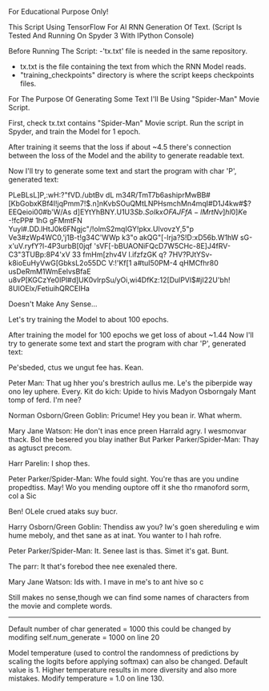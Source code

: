 For Educational Purpose Only!

This Script Using TensorFlow For AI RNN Generation Of Text.
(Script Is Tested And Running On Spyder 3 With IPython Console)

Before Running The Script:
-'tx.txt' file is needed in the same repository.
- tx.txt is the file containing the text from which the RNN Model reads.
- "training_checkpoints" directory is where the script keeps checkpoints files.

For The Purpose Of Generating Some Text I'll Be Using "Spider-Man" Movie Script.

First, check tx.txt contains "Spider-Man" Movie script.
Run the script in Spyder, and train the Model for 1 epoch.

After training it seems that the loss if about ~4.5
there's connection between the loss of the Model and the ability to generate readable text.

Now I'll try to generate some text and start the program with char 'P', generated text:

PLeBLsL]P,:wH:?"fVD./ubtBv
dL
m34R/TmT7b6ashiprMwBB#[KbGobxKBf4I!jqPmm7!$.n]nKvbSOuQMtLNPHsmchMn4mqI#D1J4kw#$?EEQeioi00#b'W/As d]EYtYhBNY.U1U3$Sb.SoIkxOFAJFf
A-lMrtNv]hl0]K$e
-!fcPP#
1hG gFMmtFN Yuyl#.DD.lHtJ0k6FNgjc"/!olmS2mqIGY!pkx.UlvovzY,5"p
Ve3#zWp4WC0,'j1B-t!g34C'WWp
k3"o akQG"[-lrja?S!D:xD56b.W1hW
sG-x'uV.ryfY?l-4P3urbB[0jqf 'sVF[-bBUAONiFQcD7W5CHc-8E]J4fRV-C3"3TUBp:8P4'xV 33 fmHm[zhv4V
l.ifzfzGK q? 7HV?PJtYSv-k8ioEuHyVwG[GbksL2o55DC
V:!'Kf[1 a#tuI50PM-4 qHMCfhr80
usDeRmM1WmEelvsBfaE u8vP[KGCzYe0IPl#d]UK0vlrpSu/yOi,wi4DfKz:12[DulPVl$#jI22U'bh! 
8UIOElx/FetiuihQRCEIHa

Doesn't Make Any Sense...

Let's try training the Model to about 100 epochs.

After training the model for 100 epochs we get loss of about ~1.44
Now I'll try to generate some text and start the program with char 'P', generated text:

Pe'sbeded, ctus we ungut fee has. Kean.

Peter Man: That ug hher you's brestrich aullus me. Le's the piberpide way ono ley uphere. Every. Kit do kich: Upide to hivis Madyon Osborngaly Mant tomp of ferd. I'm nee?

Norman Osborn/Green Goblin: Pricume! Hey you bean ir. What wherm.

Mary Jane Watson: He don't inas ence preen Harrald agry. I wesmonvar thack. Bol the besered you blay inather But Parker Parker/Spider-Man: Thay as agtusct precom.

Harr Parelin: I shop thes.

Peter Parker/Spider-Man: Whe fould sight. You're thas are you undine propedtiss. May! Wo you mending ouptore off it she tho rmanoford sorm, col a Sic

Ben! OLele crued ataks suy bucr.

Harry Osborn/Green Goblin: Thendiss aw you? Iw's goen shereduling e wim hume meboly, and thet sane as at inat. You wanter to I hah rofre.

Peter Parker/Spider-Man: It. Senee last is thas. Simet it's gat. Bunt.

The parr: It that's forebod thee nee exenaled there.

Mary Jane Watson: Ids with. I mave in me's to ant hive so c




Still makes no sense,though we can find some names of characters from the movie and complete words.

------------------------------------------------------------------------------------------------------------------

Default number of char generated = 1000
this could be changed by modifing self.num_generate = 1000 on line 20

Model temperature (used to control the randomness of predictions by scaling the logits before applying softmax) can also be changed.
Default value is 1.
Higher temperature results in more diversity and also more mistakes.
Modify temperature = 1.0 on line 130.







